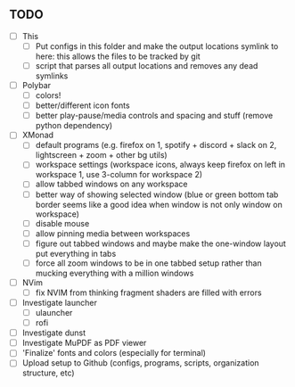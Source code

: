 ## TODO

- [ ] This
	- [ ] Put configs in this folder and make the output locations symlink to here: this allows the files to be tracked by git
	- [ ] script that parses all output locations and removes any dead symlinks
- [ ] Polybar
	- [ ] colors!
	- [ ] better/different icon fonts
	- [ ] better play-pause/media controls and spacing and stuff (remove python dependency)
- [ ] XMonad
	- [ ] default programs (e.g. firefox on 1, spotify + discord + slack on 2, lightscreen + zoom + other bg utils)
	- [ ] workspace settings (workspace icons, always keep firefox on left in workspace 1, use 3-column for workspace 2)
	- [ ] allow tabbed windows on any workspace
	- [ ] better way of showing selected window (blue or green bottom tab border seems like a good idea when window is not only window on workspace)
	- [ ] disable mouse
	- [ ] allow pinning media between workspaces
	- [ ] figure out tabbed windows and maybe make the one-window layout put everything in tabs
	- [ ] force all zoom windows to be in one tabbed setup rather than mucking everything with a million windows
- [ ] NVim
	- [ ] fix NVIM from thinking fragment shaders are filled with errors
- [ ] Investigate launcher
	- [ ] ulauncher
	- [ ] rofi
- [ ] Investigate dunst
- [ ] Investigate MuPDF as PDF viewer
- [ ] 'Finalize' fonts and colors (especially for terminal)
- [ ] Upload setup to Github (configs, programs, scripts, organization structure, etc)
